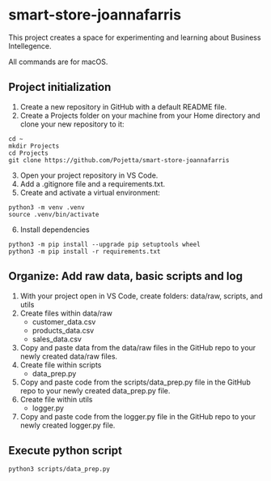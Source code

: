 # smart-store-joannafarris

This project creates a space for experimenting and learning about Business Intellegence.

All commands are for macOS.

## Project initialization
1. Create a new repository in GitHub with a default README file.
2. Create a Projects folder on your machine from your Home directory and clone your new repository to it:
```
cd ~
mkdir Projects
cd Projects
git clone https://github.com/Pojetta/smart-store-joannafarris
```
3. Open your project repository in VS Code.
4. Add a .gitignore file and a requirements.txt.
5. Create and activate a virtual environment:
```
python3 -m venv .venv
source .venv/bin/activate
```
6. Install dependencies
```
python3 -m pip install --upgrade pip setuptools wheel
python3 -m pip install -r requirements.txt
```

## Organize: Add raw data, basic scripts and log
1. With your project open in VS Code, create folders: data/raw, scripts, and utils
2. Create files within data/raw
   - customer_data.csv
   - products_data.csv
   - sales_data.csv
3. Copy and paste data from the data/raw files in the GitHub repo to your newly created data/raw files.
4. Create file within scripts
   - data_prep.py 
5. Copy and paste code from the scripts/data_prep.py file in the GitHub repo to your newly created data_prep.py file.
6. Create file within utils
   - logger.py
7. Copy and paste code from the logger.py file in the GitHub repo to your newly created logger.py file.

## Execute python script
```
python3 scripts/data_prep.py
```

